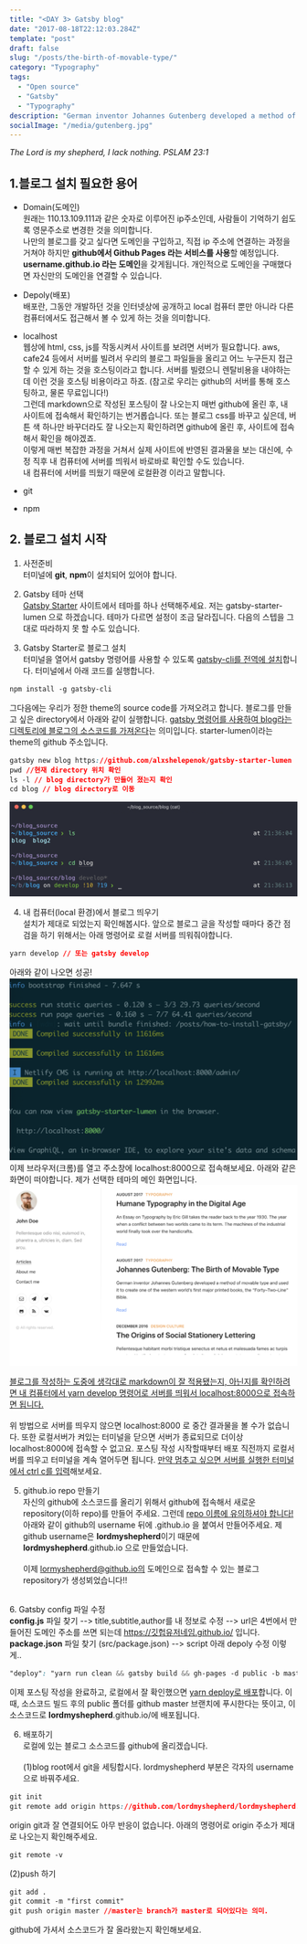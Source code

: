 ```yaml
---
title: "<DAY 3> Gatsby blog"
date: "2017-08-18T22:12:03.284Z"
template: "post"
draft: false
slug: "/posts/the-birth-of-movable-type/"
category: "Typography"
tags:
  - "Open source"
  - "Gatsby"
  - "Typography"
description: "German inventor Johannes Gutenberg developed a method of movable type and used it to create one of the western world’s first major printed books, the “Forty–Two–Line” Bible."
socialImage: "/media/gutenberg.jpg"
---
```


*The Lord is my shepherd, I lack nothing. PSLAM 23:1*



## 1.블로그 설치 필요한 용어

+ Domain(도메인)
<br>원래는 110.13.109.111과 같은 숫자로 이루어진 ip주소인데, 사람들이 기억하기 쉽도록 영문주소로 변경한 것을 의미합니다.  
나만의 블로그를 갖고 싶다면 도메인을 구입하고, 직접 ip 주소에 연결하는 과정을 거쳐야 하지만 **github에서 Github Pages 라는 서비스를 사용**할 예정입니다.   **username.github.io 라는 도메인**을 갖게됩니다. 개인적으로 도메인을 구매했다면 자신만의 도메인을 연결할 수 있습니다.

+ Depoly(배포)
<br>배포란, 그동안 개발하던 것을 인터넷상에 공개하고 local 컴퓨터 뿐만 아니라 다른 컴퓨터에서도 접근해서 볼 수 있게 하는 것을 의미합니다.

+ localhost
<br>웹상에 html, css, js를 작동시켜서 사이트를 보려면 서버가 필요합니다. aws, cafe24 등에서 서버를 빌려서 우리의 블로그 파일들을 올리고 어느 누구든지 접근할 수 있게 하는 것을 호스팅이라고 합니다. 서버를 빌렸으니 렌탈비용을 내야하는데 이런 것을 호스팅 비용이라고 하죠. (참고로 우리는 github의 서버를 통해 호스팅하고, 물론 무료입니다!)
<br>그런데 markdown으로 작성된 포스팅이 잘 나오는지 매번 github에 올린 후, 내 사이트에 접속해서 확인하기는 번거롭습니다. 또는 블로그 css를 바꾸고 싶은데, 버튼 색 하나만 바꾸더라도 잘 나오는지 확인하려면 github에 올린 후, 사이트에 접속해서 확인을 해야겠죠.
<br>이렇게 매번 복잡한 과정을 거쳐서 실제 사이트에 반영된 결과물을 보는 대신에, 수정 직후 내 컴퓨터에 서버를 띄워서 바로바로 확인할 수도 있습니다.
<br>내 컴퓨터에 서버를 띄웠기 때문에 로컬환경 이라고 말합니다.


+ git

+ npm



## 2. 블로그 설치 시작

1. 사전준비
<br>터미널에 **git**, **npm**이 설치되어 있어야 합니다.

2. Gatsby 테마 선택
<br><u>Gatsby Starter</u> 사이트에서 테마를 하나 선택해주세요. 저는 gatsby-starter-lumen 으로 하겠습니다. 테마가 다르면 설정이 조금 달라집니다. 다음의 스텝을 그대로 따라하지 못 할 수도 있습니다.

3. Gatsby Starter로 블로그 설치<br>터미널을 열어서 gatsby 명령어를 사용할 수 있도록 <u>gatsby-cli를 전역에 설치</u>합니다. 터미널에서 아래 코드를 실행합니다.
```css
npm install -g gatsby-cli
```
그다음에는 우리가 정한 theme의 source code를 가져오려고 합니다. 블로그를 만들고 싶은 directory에서 아래와 같이 실행합니다. <u>gatsby 명령어를 사용하여 blog라는 디렉토리에 블로그의 소스코드를 가져온다</u>는 의미입니다.
starter-lumen이라는 theme의 github 주소입니다.
```css
gatsby new blog https://github.com/alxshelepenok/gatsby-starter-lumen
pwd //현재 directory 위치 확인
ls -l // blog directory가 만들어 졌는지 확인
cd blog // blog directory로 이동
```
![Nulla faucibus vestibulum eros in tempus. Vestibulum tempor imperdiet velit nec dapibus](/media/DAY3_1.png)

4. 내 컴퓨터(local 환경)에서 블로그 띄우기
<br>설치가 제대로 되었는지 확인해봅시다. 앞으로 블로그 글을 작성할 때마다 중간 점검을 하기 위해서는 아래 명령어로 로컬 서버를 띄워줘야합니다.
```CSS
yarn develop // 또는 gatsby develop
```
아래와 같이 나오면 성공!
![Nulla faucibus vestibulum eros in tempus. Vestibulum tempor imperdiet velit nec dapibus](/media/DAY3_2.png)
이제 브라우저(크롬)를 열고 주소창에 localhost:8000으로 접속해보세요. 아래와 같은 화면이 떠야합니다. 제가 선택한 테마의 메인 화면입니다.
![Nulla faucibus vestibulum eros in tempus. Vestibulum tempor imperdiet velit nec dapibus](/media/DAY3_3.png)

<u>블로그를 작성하는 도중에 생각대로 markdown이 잘 적용됐는지, 아닌지를 확인하려면 내 컴퓨터에서 yarn develop 명령어로 서버를 띄워서 localhost:8000으로 접속하면 됩니다.</u>
<br><br>위 방법으로 서버를 띄우지 않으면 localhost:8000 로 중간 결과물을 볼 수가 없습니다. 또한 로컬서버가 켜있는 터미널을 닫으면 서버가 종료되므로 더이상 localhost:8000에 접속할 수 없고요. 포스팅 작성 시작할때부터 배포 직전까지 로컬서버를 띄우고 터미널을 계속 열어두면 됩니다. <u>만약 멈추고 싶으면 서버를 실행한 터미널에서 ctrl c를 입력</u>해보세요.

5. github.io repo 만들기
<br>자신의 github에 소스코드를 올리기 위해서 github에 접속해서 새로운 repository(이하 repo)를 만들어 주세요. 그런데 <u>repo 이름에 유의하셔야 합니다!</u> 아래와 같이 github의 username 뒤에 .github.io 을 붙여서 만들어주세요. 제 github username은 **lordmyshepherd**이기 때문에 **lordmyshepherd**.github.io 으로 만들었습니다.
<br><br> 이제 lormyshepherd@github.io의 도메인으로 접속할 수 있는 블로그 repository가 생성뵈었습니다!!

<br>6. Gatsby config 파일 수정
<br>**config.js** 파일 찾기 --> title,subtitle,author를 내 정보로 수정 --> url은 4번에서 만들어진 도메인 주소를 쓰면 되는데 https://깃헙유저네임.github.io/ 입니다.
<br>**package.json** 파일 찾기 (src/package.json) --> script 아래 depoly 수정
이렇게..
```css
"deploy": "yarn run clean && gatsby build && gh-pages -d public -b master",
```
이제 포스팅 작성을 완료하고, 로컬에서 잘 확인했으면 <u>yarn deploy로 배포</u>합니다. 이때, 소스코드 빌드 후의 public 폴더를 github master 브랜치에 푸시한다는 뜻이고, 이 소스코드로 **lordmyshepherd**.github.io/에 배포됩니다.

6. 배포하기
<br>로컬에 있는 블로그 소스코드를 github에 올리겠습니다.
<br><br>(1)blog root에서 git을 세팅합시다. lordmyshepherd 부분은 각자의 username으로 바꿔주세요.
```css
git init
git remote add origin https://github.com/lordmyshepherd/lordmyshepherd.github.io.git
``` 
origin git과 잘 연결되어도 아무 반응이 없습니다. 아래의 명령어로 origin 주소가 제대로 나오는지 확인해주세요.
```css
git remote -v
```
(2)push 하기
```css
git add .
git commit -m "first commit"
git push origin master //master는 branch가 master로 되어있다는 의미.
```
github에 가셔서 소스코드가 잘 올라왔는지 확인해보세요.

